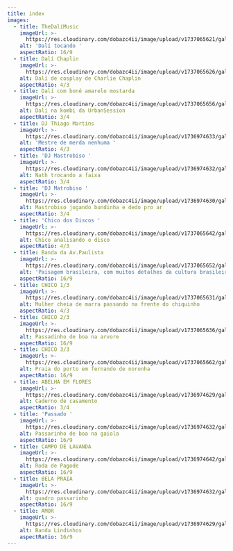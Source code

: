 ```yaml
---
title: index
images:
  - title: TheDalíMusic
    imageUrl: >-
      https://res.cloudinary.com/dobazc4ii/image/upload/v1737065621/galeria/IMG_2675_zccpto.jpg
    alt: 'Dalí tocando '
    aspectRatio: 16/9
  - title: Dalí Chaplin
    imageUrl: >-
      https://res.cloudinary.com/dobazc4ii/image/upload/v1737065626/galeria/IMG_2678-2_b1txko.jpg
    alt: Dalí de cosplay de Charlie Chaplin
    aspectRatio: 4/3
  - title: Dalí com boné amarelo mostarda
    imageUrl: >-
      https://res.cloudinary.com/dobazc4ii/image/upload/v1737065656/galeria/IMG_2681_u5ao5x.jpg
    alt: Dalí na kombi da UrbanSession
    aspectRatio: 3/4
  - title: DJ Thiago Martins
    imageUrl: >-
      https://res.cloudinary.com/dobazc4ii/image/upload/v1736974633/galeria/awrclvgyhfkznszd0uev.jpg
    alt: 'Mestre de merda nenhuma '
    aspectRatio: 4/3
  - title: 'DJ Mastrobiso '
    imageUrl: >-
      https://res.cloudinary.com/dobazc4ii/image/upload/v1736974632/galeria/bgb6sw99egwrfuwfl7ma.jpg
    alt: Nath trocando a faixa
    aspectRatio: 3/4
  - title: 'DJ Matrobiso '
    imageUrl: >-
      https://res.cloudinary.com/dobazc4ii/image/upload/v1736974630/galeria/zs1jvyvxbhxzzoamh3y8.jpg
    alt: Mastrobiso jogando bundinha e dedo pro ar
    aspectRatio: 3/4
  - title: 'Chico dos Discos '
    imageUrl: >-
      https://res.cloudinary.com/dobazc4ii/image/upload/v1737065642/galeria/IMG_2746-2_mt0jzx.jpg
    alt: Chico analisando o disco
    aspectRatio: 4/3
  - title: Banda da Av.Paulista
    imageUrl: >-
      https://res.cloudinary.com/dobazc4ii/image/upload/v1737065652/galeria/IMG_2754-2_hi8ipt.jpg
    alt: 'Paisagem brasileira, com muitos detalhes da cultura brasileiros.'
    aspectRatio: 16/9
  - title: CHICO 1/3
    imageUrl: >-
      https://res.cloudinary.com/dobazc4ii/image/upload/v1737065631/galeria/IMG_2742_p4gfo9.jpg
    alt: Mulher cheia de marra passando na frente do chiquinho
    aspectRatio: 4/3
  - title: CHICO 2/3
    imageUrl: >-
      https://res.cloudinary.com/dobazc4ii/image/upload/v1737065636/galeria/IMG_2743_oyhtjx.jpg
    alt: Passadinho de boa na arvore
    aspectRatio: 16/9
  - title: CHICO 3/3
    imageUrl: >-
      https://res.cloudinary.com/dobazc4ii/image/upload/v1737065662/galeria/IMG_2738-2_gfrxod.jpg
    alt: Praia do porto em fernando de noronha
    aspectRatio: 16/9
  - title: ABELHA EM FLORES
    imageUrl: >-
      https://res.cloudinary.com/dobazc4ii/image/upload/v1736974629/galeria/uwysvbt1nxzpb2hw8q38.jpg
    alt: Caderno de casamento
    aspectRatio: 3/4
  - title: 'Passado '
    imageUrl: >-
      https://res.cloudinary.com/dobazc4ii/image/upload/v1736974632/galeria/es3catepaaws13mbadpi.jpg
    alt: Passarinho de boa na gaiola
    aspectRatio: 16/9
  - title: CAMPO DE LAVANDA
    imageUrl: >-
      https://res.cloudinary.com/dobazc4ii/image/upload/v1736974642/galeria/j4sbmwmct4xyvbpzthss.jpg
    alt: Roda de Pagode
    aspectRatio: 16/9
  - title: BELA PRAIA
    imageUrl: >-
      https://res.cloudinary.com/dobazc4ii/image/upload/v1736974632/galeria/d6dt6ytsucoxyofms6fb.jpg
    alt: quadro passarinho
    aspectRatio: 16/9
  - title: AMOR
    imageUrl: >-
      https://res.cloudinary.com/dobazc4ii/image/upload/v1736974629/galeria/fzsvmzt3qc6me5jjd39x.jpg
    alt: Banda Lindinhos
    aspectRatio: 16/9
---
```


